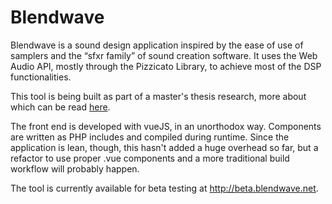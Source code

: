 # Blendwave

Blendwave is a sound design application inspired by the ease of use of samplers and the “sfxr family” of sound creation software. It uses the Web Audio API, mostly through the Pizzicato Library, to achieve most of the DSP functionalities.

This tool is being built as part of a master's thesis research, more about which can be read [here](https://repositorioaberto.uab.pt/handle/10400.2/6653).

The front end is developed with vueJS, in an unorthodox way. Components are written as PHP includes and compiled during runtime. Since the application is lean, though, this hasn't added a huge overhead so far, but a refactor to use proper .vue components and a more traditional build workflow will probably happen.

The tool is currently available for beta testing at http://beta.blendwave.net. 

